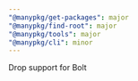 ```yaml
---
"@manypkg/get-packages": major
"@manypkg/find-root": major
"@manypkg/tools": major
"@manypkg/cli": minor
---
```


Drop support for Bolt
